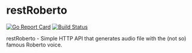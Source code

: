 # restRoberto
[![Go Report Card](https://goreportcard.com/badge/github.com/TheTipo01/restRoberto)](https://goreportcard.com/report/github.com/TheTipo01/restRoberto)
[![Build Status](https://travis-ci.com/TheTipo01/restRoberto.svg?branch=master)](https://travis-ci.com/TheTipo01/restRoberto)

restRoberto - Simple HTTP API that generates audio file with the (not so) famous Roberto voice.